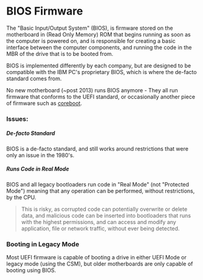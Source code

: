 # BIOS Firmware

The "Basic Input/Output System" (BIOS), is firmware stored on the motherboard in (Read Only Memory) ROM that begins running as soon as the computer is powered on, and is responsible for creating a basic interface between the computer components, and running the code in the MBR of the drive that is to be booted from.

BIOS is implemented differently by each company, but are designed to be compatible with the IBM PC's proprietary BIOS, which is where the de-facto standard comes from.

No new motherboard (~post 2013) runs BIOS anymore - They all run firmware that conforms to the UEFI standard, or occasionally another piece of firmware such as [coreboot](https://www.coreboot.org).

### Issues:

##### De-facto Standard

BIOS is a de-facto standard, and still works around restrictions that were only an issue in the 1980's.

##### Runs Code in Real Mode

BIOS and all legacy bootloaders run code in "Real Mode" (not "Protected Mode") meaning that any operation can be performed, without restrictions, by the CPU. 

>This is risky, as corrupted code can potentially overwrite or delete data, and malicious code can be inserted into bootloaders that runs with the highest permissions, and can access and modify any application, file or network traffic, without ever being detected.

### Booting in Legacy Mode
Most UEFI firmware is capable of booting a drive in either UEFI Mode or legacy mode (using the CSM), but older motherboards are only capable of booting using BIOS.
